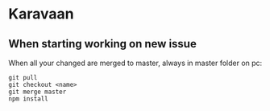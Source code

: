 # Karavaan

## When starting working on new issue

When all your changed are merged to master, always in master folder on pc: 
```
git pull
git checkout <name>
git merge master
npm install
```
